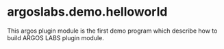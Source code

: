 # argoslabs.demo.helloworld

This argos plugin module is the first demo program which describe how to build 
ARGOS LABS plugin module.

